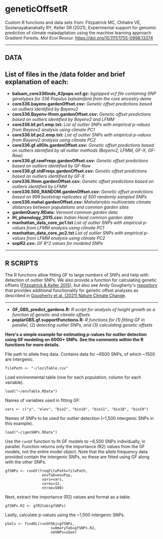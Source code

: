 # geneticOffsetR
Custom R functions and data sets from:  Fitzpatrick MC, Chhatre VE, Soolanayakanahally RY, Keller SR (2021), Experimental support for genomic prediction of climate maladaptation using the machine learning approach Gradient Forests. *Mol Ecol Resour.* https://doi.org/10.1111/1755-0998.13374

***

## DATA
## List of files in the /data folder and brief explanation of each:

- **balsam_core336inds_42pops.vcf.gz:** *bgzipped vcf file containing SNP genotypes for 336 Populus balsamifera from the core ancestry deme*
- **core336.bayenv.gardenOffset.csv:** *Genetic offset predictions based on outliers identified by Bayenv2*
- **core336.Bayenv-lfmm.gardenOffset.csv:** *Genetic offset predictions based on outliers identified by Bayenv2 and LFMM*
- **core336.bf.pc1.emp.txt:** *List of outlier SNPs with empirical p-values from Bayenv2 analysis using climate PC1*
- **core336.bf.pc2.emp.txt:** *List of outlier SNPs with empirical p-values from Bayenv2 analysis using climate PC2*
- **core336.gf.allOls.gardenOffset.csv:** *Genetic offset predictions based on outliers identified by all outlier methods (Bayenv2, LFMM, GF-X, GF-Raw)*
- **core336.gf.rawFreqs.gardenOffset.csv:** *Genetic offset predictions based on outliers identified by GF-Raw*	
- **core336.gf.stdFreqs.gardenOffset.csv:** *Genetic offset predictions based on outliers identified by GF-X*
- **core336.lfmm.gardenOffset.csv:** *Genetic offset predictions based on outliers identified by LFMM*
- **core336.500_RANDOM.gardenOffset.csv:** *Genetic offset predictions based on 999 bootstrap replicates of 500 randomly sampled SNPs*
- **core336.mahal.gardenOffset.csv:** *Mahalanobis multivariate climate distances between populations and common garden sites*
- **gardenQuery.RData:** *Vermont common garden data*
- **IH_phenology_2015.csv:** *Indian Head common garden data*
- **manhattan_data_core_pc1.txt** *List of outlier SNPs with empirical p-values from LFMM analysis using climate PC1*
- **manhattan_data_core_pc2.txt** *List of outlier SNPs with empirical p-values from LFMM analysis using climate PC2*
- **snpR2.csv:** *GF R^2 values for modeled SNPs*

***

## R SCRIPTS

The R functions allow fitting GF to large numbers of SNPs and help with detection of outlier SNPs. We also provide a function for calculating genetic offsets ([Fitzpatrick & Keller 2015](https://onlinelibrary.wiley.com/doi/abs/10.1111/ele.12376)), but also see Andy Gougherty's [repository](https://github.com/agougher/poplarAdaptiveOffset) that provides additional functionality for genetic offset analyses as described in [Gougherty et al. (2021) Nature Climate Change](https://www.nature.com/articles/s41558-020-00968-6).  

***

- **GF_GBS_predict_gardens.R:** *R script for analysis of height growth as a function of genetic and climate offsets*
- **poplarGBS.gf.supportFunctions.R:** *R functions for (1) fitting GF in parallel, (2) detecting outlier SNPs, and (3) calculating genetic offsets*

**Here's a simple example for estimating p-values for outlier detection using GF modeling on 6000+ SNPs. See the comments within the R functions for more details.**

File path to allele freq data. Contains data for ~6500 SNPs, of which ~1500 are intergenic.
```{r}
filePath <- "~/lociTable.csv"
```

Load environmental table (row for each population, column for each variable).
```{r}
load("~/envTable.RData")
```

Names of variables used in fitting GF:
```{r}
vars <- c("y", "elev", "bio2", "bio10", "bio11", "bio18", "bio19")
```

Names of SNPs to be used for outlier detection (~1,500 intergenic SNPs in this example).
```{r}
load("~/igenSNPs.RData")
```

Use the `runGF` function to fit GF models to ~6,500 SNPs individually, in parallel. Function returns only the importance (R2) values from the GF models, not the entire model object. Note that the allele frequency data provided contain the intergenic SNPs, so these are fitted using GF along with the other SNPs.

```{r}
gfSNPs <- runGF(freqFilePath=filePath,
                 envTab=envPop, 
                 vars=vars, 
                 cores=12, 
                 ntree=500)
```

Next, extract the importance (R2) values and format as a table.
```{r}
gfSNPs.R2 <- gfR2tab(gfSNPs)
```

Lastly, calculate p-values using the ~1,500 intergenic SNPs.
```{r}
pVals <- findOL(runGFObj=gfSNPs, 
                     summaryTab=gfSNPs.R2, 
                     nmSNPs=iGen)
```
